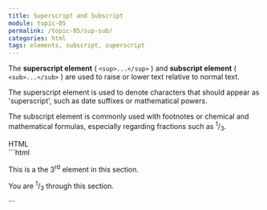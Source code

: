 ```yaml
---
title: Superscript and Subscript
module: topic-05
permalink: /topic-05/sup-sub/
categories: html
tags: elements, subscript, superscript
---
```


<div class="divider-heading"></div>

The **superscript element** ( `<sup>...</sup>` ) and **subscript element** ( `<sub>...</sub>` ) are used to raise or lower text relative to normal text.

The superscript element is used to denote characters that should appear as 'superscript', such as date suffixes or mathematical powers.

The subscript element is commonly used with footnotes or chemical and mathematical formulas, especially regarding fractions such as <sup>1</sup>/<sub>3</sub>.


<div class="code-heading">
  <span class="html">HTML</span>
</div>
```html
<p>This is a the 3<sup>rd</sup> element in this section.</p>

<p>You are <sup>1</sup>/<sub>3</sub> through this section.</p>
```


<div class="external-embed">
  <p data-height="400" data-theme-id="30567" data-slug-hash="abNRBLv" data-default-tab="html,result" data-user="michaelcassens" data-pen-title="Semantic HTML, Superscript and Subscript" class="codepen"></p>
</div>
